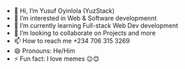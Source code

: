 - 👋 Hi, I’m Yusuf Oyinlola (YuzStack)
- 👀 I’m interested in Web & Software developmennt
- 🌱 I’m currently learning Full-stack Web Dev development
- 💞️ I’m looking to collaborate on Projects and more
- 📫 How to reach me +234 706 315 3269
- 😄 Pronouns: He/Him
- ⚡ Fun fact: I love memes 😉😊

<!---
YuzStack/YuzStack is a ✨ special ✨ repository because its `README.md` (this file) appears on your GitHub profile.
You can click the Preview link to take a look at your changes.
--->
